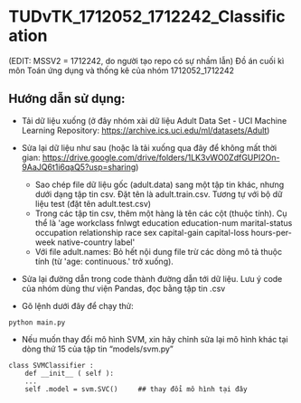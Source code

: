 # TUDvTK_1712052_1712242_Classification
(EDIT: MSSV2 = 1712242, do người tạo repo có sự nhầm lẫn)
Đồ án cuối kì môn Toán ứng dụng và thống kê của nhóm 1712052_1712242

## Hướng dẫn sử dụng: 
- Tải dữ liệu xuống (ở đây nhóm xài dữ liệu Adult Data Set - UCI Machine Learning Repository: https://archive.ics.uci.edu/ml/datasets/Adult)

- Sửa lại dữ liệu như sau 
(hoặc là tải xuống qua đây để không mất thời gian: https://drive.google.com/drive/folders/1LK3vWO0ZdfGUPI2On-9AaJQ6t1i6qaQ5?usp=sharing)
  - Sao chép file dữ liệu gốc (adult.data) sang một tập tin khác, nhưng dưới dạng tập tin csv. Đặt tên là adult.train.csv. Tương tự với bộ dữ liệu test (đặt tên adult.test.csv)
  - Trong các tập tin csv, thêm một hàng là tên các cột (thuộc tính). Cụ thể là
'age	workclass	fnlwgt	education	education-num	marital-status	occupation	relationship	race	sex	capital-gain	capital-loss	hours-per-week	native-country	label'
  - Với file adult.names: Bỏ hết nội dung file trừ các dòng mô tả thuộc tính (từ 'age: continuous.' trở xuống).
  
- Sửa lại đường dẫn trong code thành đường dẫn tới dữ liệu. Lưu ý code của nhóm dùng thư viện Pandas, đọc bằng tập tin .csv

- Gõ lệnh dưới đây để chạy thử:
```
python main.py
```

- Nếu muốn thay đổi mô hình SVM, xin hãy chỉnh sửa lại mô hình khác tại dòng thứ 15 của tập tin “models/svm.py”
```
class SVMClassifier :
    def __init__ ( self ):
    ...
    self .model = svm.SVC()     ## thay đổi mô hình tại đây
```

